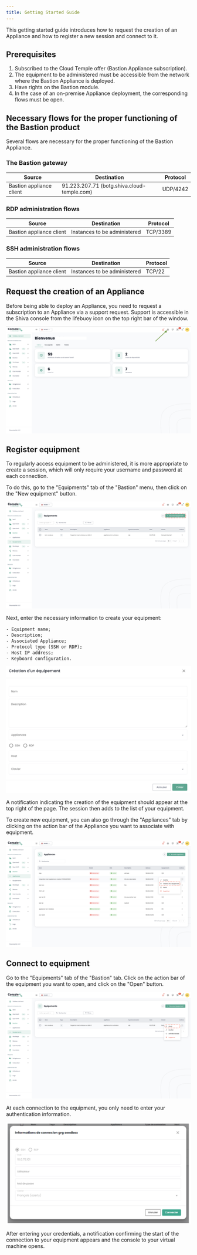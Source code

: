 ```yaml
---
title: Getting Started Guide
---
```


This getting started guide introduces how to request the creation of an Appliance and how to register a new session and connect to it.

## Prerequisites

1. Subscribed to the Cloud Temple offer (Bastion Appliance subscription).
2. The equipment to be administered must be accessible from the network where the Bastion Appliance is deployed.
3. Have rights on the Bastion module.
4. In the case of an on-premise Appliance deployment, the corresponding flows must be open.

## Necessary flows for the proper functioning of the Bastion product

Several flows are necessary for the proper functioning of the Bastion Appliance.

### The Bastion gateway
| Source                   | Destination                                 | Protocol  |
|--------------------------|---------------------------------------------|-----------|
| Bastion appliance client | 91.223.207.71 (botg.shiva.cloud-temple.com) | UDP/4242  |

### RDP administration flows

| Source                   | Destination                 | Protocol  |
|--------------------------|-----------------------------|-----------|
| Bastion appliance client | Instances to be administered| TCP/3389  |

### SSH administration flows

| Source                   | Destination                 | Protocol  |
|--------------------------|-----------------------------|-----------|
| Bastion appliance client | Instances to be administered| TCP/22    |

## Request the creation of an Appliance
Before being able to deploy an Appliance, you need to request a subscription to an Appliance via a support request.
Support is accessible in the Shiva console from the lifebuoy icon on the top right bar of the window.

![](images/shiva_support.png)

## Register equipment

To regularly access equipment to be administered, it is more appropriate to create a session, which will only require your username and password at each connection.

To do this, go to the "Equipments" tab of the "Bastion" menu, then click on the "New equipment" button.

![](images/creer_session.png)

Next, enter the necessary information to create your equipment:

    - Equipment name;
    - Description;
    - Associated Appliance;
    - Protocol type (SSH or RDP);
    - Host IP address;
    - Keyboard configuration.

![](images/creer_session2.png)

A notification indicating the creation of the equipment should appear at the top right of the page. The session then adds to the list of your equipment.

To create new equipment, you can also go through the "Appliances" tab by clicking on the action bar of the Appliance you want to associate with equipment.

![](images/creer_session3.png)

## Connect to equipment

Go to the "Equipments" tab of the "Bastion" tab. Click on the action bar of the equipment you want to open, and click on the "Open" button.

![](images/ouvrir_session.png)

At each connection to the equipment, you only need to enter your authentication information.

![](images/ouvrir_session2.png)

After entering your credentials, a notification confirming the start of the connection to your equipment appears and the console to your virtual machine opens.